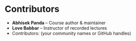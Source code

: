 # Contributors

- **Abhisek Panda** – Course author & maintainer
- **Love Babbar** – Instructor of recorded lectures
- Contributors: (your community names or GitHub handles)
